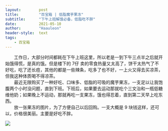 ```yaml
---
layout:        post
title:         "百宝箱 | 低脂魔芋果冻"
subtitle:      "下午上班解饿必备，低脂吃不胖"
date:          2021-05-10
author:        "Haauleon"
header-style:  text
tags:
    - 百宝箱
---
```


&emsp;&emsp;工作日，大部分时间都耗在下午上班这里，所以老是一到下午三点半之后就开始饿得慌，是真的饿。但是楼下的 7仔 卖的零食热量又太高了，饼干太热气了不好吃，吃了还长痘，其他的都是一些辣条，吃多了也不好，一上火又得去买凉茶，但我这种体质喝不得凉茶。        
&emsp;&emsp;最近无限购买了一种好吃、口味多、低脂的可吸的魔芋果冻，一支足以让我饱腹两个小时没问题，直到下班。下班后，如果要去运动那就吃个三文治和一瓶低糖维他奶；如果晚上不运动，那就再吃一支果冻，饿也得忍着，直到第二天早上吃东西。       
&emsp;&emsp;放一张果冻的图片，为了方便自己以后回购。一支大概是 9 块钱这样，还可以，价格很美丽。主要是好吃不胖。              

![](http://img.yzcdn.cn/upload_files/2019/08/16/FqubdSxTNxk5k1j-sNZluFfgLqk2.jpg)